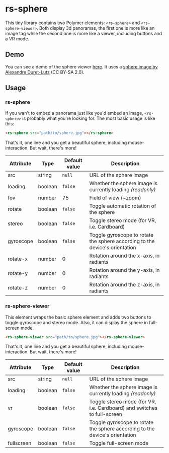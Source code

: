 # rs-sphere
This tiny library contains two Polymer elements: `<rs-sphere>` and `<rs-sphere-viewer>`.
Both display 3d panoramas, the first one is more like an
image tag while the second one is more like a viewer, including buttons and
a VR mode.

## Demo
You can see a demo of the sphere viewer [here](https://lemaik.github.io/rs-sphere). It
uses a [sphere image by Alexandre Duret-Lutz](https://www.flickr.com/photos/gadl/315162145) (CC BY-SA 2.0).

## Usage

### rs-sphere
If you wan't to embed a panorama just like you'd embed an image, `<rs-sphere>`
is probably what you're looking for. The most basic usage is like this:

```html
<rs-sphere src="path/to/sphere.jpg"></rs-sphere>
```

That's it, one line and you get a beautiful sphere, including mouse-interaction.
But wait, there's more!

| Attribute | Type    | Default value | Description |
|-----------|---------|---------------|-------------|
| src       | string  | `null`        | URL of the sphere image
| loading   | boolean | `false`       | Whether the sphere image is currently loading _(readonly)_
| fov       | number  | 75            | Field of view (~zoom)
| rotate    | boolean | `false`       | Toggle automatic rotation of the sphere
| stereo    | boolean | `false`       | Toggle stereo mode (for VR, i.e. Cardboard)
| gyroscope | boolean | `false`       | Toggle gyroscope to rotate the sphere according to the device's orientation
| rotate-x  | number  | 0             | Rotation around the x-axis, in radiants
| rotate-y  | number  | 0             | Rotation around the y-axis, in radiants
| rotate-z  | number  | 0             | Rotation around the z-axis, in radiants

### rs-sphere-viewer
This element wraps the basic sphere element and adds two buttons to toggle gyroscope
and stereo mode. Also, it can display the sphere in full-screen mode.

```html
<rs-sphere-viewer src="path/to/sphere.jpg"></rs-sphere-viewer>
```

That's it, one line and you get a beautiful sphere, including mouse-interaction.
But wait, there's more!

| Attribute  | Type    | Default value | Description |
|------------|---------|---------------|-------------|
| src        | string  | `null`        | URL of the sphere image
| loading    | boolean | `false`       | Whether the sphere image is currently loading _(readonly)_
| vr         | boolean | `false`       | Toggle stereo mode (for VR, i.e. Cardboard) and switches to full-screen
| gyroscope  | boolean | `false`       | Toggle gyroscope to rotate the sphere according to the device's orientation
| fullscreen | boolean | `false`       | Toggle full-screen mode
